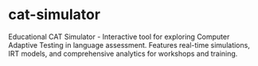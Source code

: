# cat-simulator
Educational CAT Simulator - Interactive tool for exploring Computer Adaptive Testing in language assessment. Features real-time simulations, IRT models, and comprehensive analytics for workshops and training.
